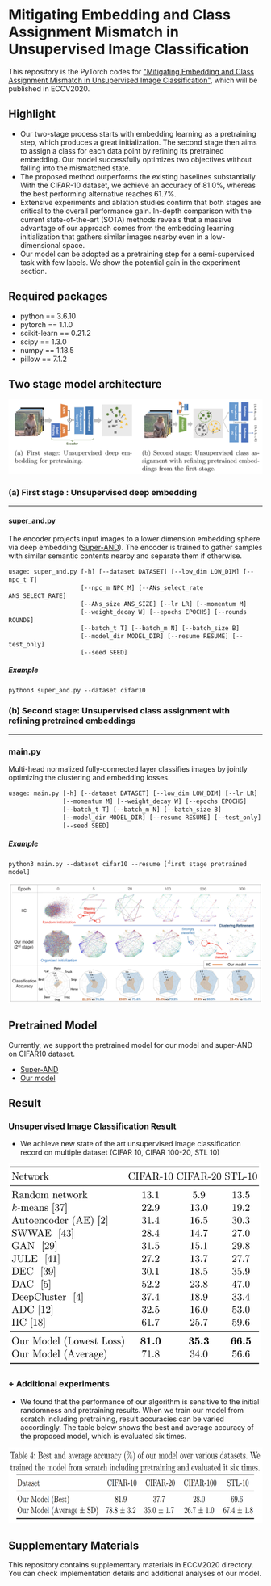 # Mitigating Embedding and Class Assignment Mismatch in Unsupervised Image Classification #
This repository is the PyTorch codes for ["Mitigating Embedding and Class Assignment Mismatch in Unsupervised Image Classification"](./ECCV2020/camera-ready_paper.pdf), which will be published in ECCV2020.
## Highlight ##
* Our two-stage process starts with embedding learning as a pretraining step, which produces a great initialization. The second stage then aims to assign a class for each data point by refining its pretrained embedding. Our model successfully optimizes two objectives without falling into the mismatched state.
* The proposed method outperforms the existing baselines substantially. With the CIFAR-10 dataset, we achieve an accuracy of 81.0%, whereas the best performing alternative reaches 61.7%.
* Extensive experiments and ablation studies confirm that both stages are critical to the overall performance gain. In-depth comparison with the current state-of-the-art (SOTA) methods reveals that a massive advantage of our approach comes from the embedding learning initialization that gathers similar images nearby even in a low-dimensional space.
* Our model can be adopted as a pretraining step for a semi-supervised task with few labels. We show the potential gain in the experiment section.

## Required packages ##
- python == 3.6.10
- pytorch == 1.1.0
- scikit-learn == 0.21.2
- scipy == 1.3.0
- numpy == 1.18.5
- pillow == 7.1.2


## Two stage model architecture ##
<center><img src="./fig/model_arch.png"> </center>

### (a) First stage : Unsupervised deep embedding
* * *
#### super_and.py 
The encoder projects input images to a lower dimension embedding sphere via deep embedding ([Super-AND](https://github.com/super-AND/super-AND)). The encoder is trained to gather samples with similar semantic contents nearby and separate them if otherwise.

```
usage: super_and.py [-h] [--dataset DATASET] [--low_dim LOW_DIM] [--npc_t T]
                    [--npc_m NPC_M] [--ANs_select_rate ANS_SELECT_RATE]
                    [--ANs_size ANS_SIZE] [--lr LR] [--momentum M]
                    [--weight_decay W] [--epochs EPOCHS] [--rounds ROUNDS]
                    [--batch_t T] [--batch_m N] [--batch_size B]
                    [--model_dir MODEL_DIR] [--resume RESUME] [--test_only]
                    [--seed SEED]
```
##### Example #####
```
python3 super_and.py --dataset cifar10
```




### (b) Second stage: Unsupervised class assignment with refining pretrained embeddings
* * *
### main.py
Multi-head normalized fully-connected layer classifies images by jointly optimizing the clustering and embedding losses.

```
usage: main.py [-h] [--dataset DATASET] [--low_dim LOW_DIM] [--lr LR]
               [--momentum M] [--weight_decay W] [--epochs EPOCHS]
               [--batch_t T] [--batch_m N] [--batch_size B]
               [--model_dir MODEL_DIR] [--resume RESUME] [--test_only]
               [--seed SEED]
```
##### Example #####

```
python3 main.py --dataset cifar10 --resume [first stage pretrained model]
```

<img src="./fig/stage2.png"> 

## Pretrained Model ##
Currently, we support the pretrained model for our model and super-AND on CIFAR10 dataset.
* [Super-AND](https://drive.google.com/file/d/1cABTquqOl5N2Wbchxs0-DBI6OVfnqY5J/view?usp=sharing)
* [Our model](https://drive.google.com/file/d/1H3ppCkPQNHFEYQS4PLuV26Cp3HpbG4Nb/view?usp=sharing)

## Result ##

### Unsupervised Image Classification Result ###
* We achieve new state of the art unsupervised image classification record on multiple dataset (CIFAR 10, CIFAR 100-20, STL 10)
<img src="./fig/model_result.png" width="500" height="400"> 

### + Additional experiments ###
* We found that the performance of our algorithm is sensitive to the initial randomness and pretraining results. When we train our model from scratch including pretraining, result accuracies can be varied accordingly. The table below shows the best and average accuracy of the proposed model, which is evaluated six times.
<img src="./fig/result_avg.png" width="700" height="150"> 


## Supplementary Materials ##
This repository contains supplementary materials in ECCV2020 directory. You can check implementation details and additional analyses of our model.

